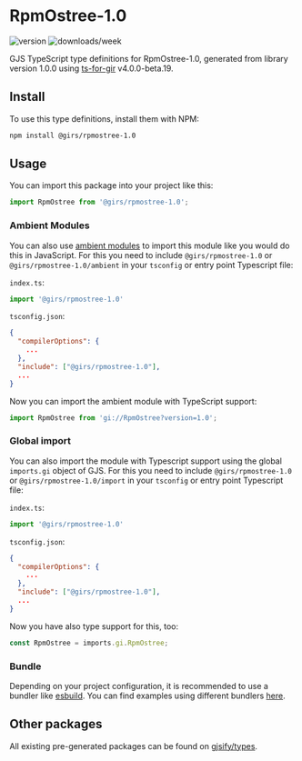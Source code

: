 
# RpmOstree-1.0

![version](https://img.shields.io/npm/v/@girs/rpmostree-1.0)
![downloads/week](https://img.shields.io/npm/dw/@girs/rpmostree-1.0)


GJS TypeScript type definitions for RpmOstree-1.0, generated from library version 1.0.0 using [ts-for-gir](https://github.com/gjsify/ts-for-gir) v4.0.0-beta.19.


## Install

To use this type definitions, install them with NPM:
```bash
npm install @girs/rpmostree-1.0
```

## Usage

You can import this package into your project like this:
```ts
import RpmOstree from '@girs/rpmostree-1.0';
```

### Ambient Modules

You can also use [ambient modules](https://github.com/gjsify/ts-for-gir/tree/main/packages/cli#ambient-modules) to import this module like you would do this in JavaScript.
For this you need to include `@girs/rpmostree-1.0` or `@girs/rpmostree-1.0/ambient` in your `tsconfig` or entry point Typescript file:

`index.ts`:
```ts
import '@girs/rpmostree-1.0'
```

`tsconfig.json`:
```json
{
  "compilerOptions": {
    ...
  },
  "include": ["@girs/rpmostree-1.0"],
  ...
}
```

Now you can import the ambient module with TypeScript support: 

```ts
import RpmOstree from 'gi://RpmOstree?version=1.0';
```

### Global import

You can also import the module with Typescript support using the global `imports.gi` object of GJS.
For this you need to include `@girs/rpmostree-1.0` or `@girs/rpmostree-1.0/import` in your `tsconfig` or entry point Typescript file:

`index.ts`:
```ts
import '@girs/rpmostree-1.0'
```

`tsconfig.json`:
```json
{
  "compilerOptions": {
    ...
  },
  "include": ["@girs/rpmostree-1.0"],
  ...
}
```

Now you have also type support for this, too:

```ts
const RpmOstree = imports.gi.RpmOstree;
```

### Bundle

Depending on your project configuration, it is recommended to use a bundler like [esbuild](https://esbuild.github.io/). You can find examples using different bundlers [here](https://github.com/gjsify/ts-for-gir/tree/main/examples).

## Other packages

All existing pre-generated packages can be found on [gjsify/types](https://github.com/gjsify/types).


